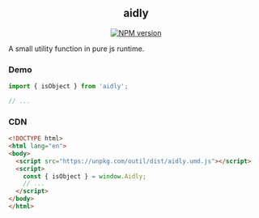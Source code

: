 <div align="center">
<h2>aidly</h2>

[![NPM version](https://img.shields.io/npm/v/aidly.svg?style=flat-square)](https://www.npmjs.com/package/aidly)

</div>

A small utility function in pure js runtime.

### Demo

```js
import { isObject } from 'aidly';

// ...
```

### CDN

```html
<!DOCTYPE html>
<html lang="en">
<body>
  <script src="https://unpkg.com/outil/dist/aidly.umd.js"></script>
  <script>
    const { isObject } = window.Aidly;
    // ...
  </script>
</body>
</html>
```